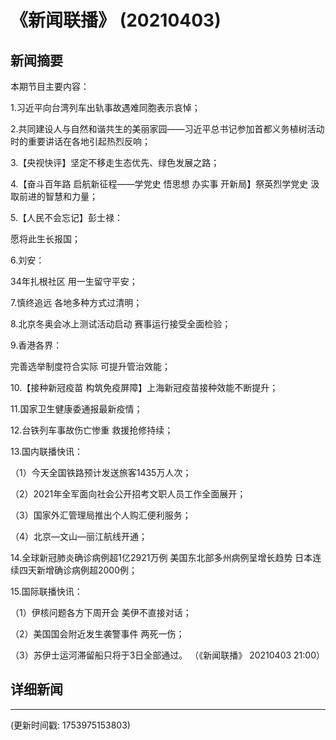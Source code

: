 # 《新闻联播》 (20210403)

## 新闻摘要

本期节目主要内容：


1.习近平向台湾列车出轨事故遇难同胞表示哀悼；


2.共同建设人与自然和谐共生的美丽家园——习近平总书记参加首都义务植树活动时的重要讲话在各地引起热烈反响；


3.【央视快评】坚定不移走生态优先、绿色发展之路；


4.【奋斗百年路 启航新征程——学党史 悟思想 办实事 开新局】祭英烈学党史 汲取前进的智慧和力量；


5.【人民不会忘记】彭士禄：

愿将此生长报国；


6.刘安：

34年扎根社区 用一生留守平安；


7.慎终追远 各地多种方式过清明；


8.北京冬奥会冰上测试活动启动 赛事运行接受全面检验；


9.香港各界：

完善选举制度符合实际 可提升管治效能；


10.【接种新冠疫苗 构筑免疫屏障】上海新冠疫苗接种效能不断提升；


11.国家卫生健康委通报最新疫情；


12.台铁列车事故伤亡惨重 救援抢修持续；


13.国内联播快讯：


（1）今天全国铁路预计发送旅客1435万人次；


（2）2021年全军面向社会公开招考文职人员工作全面展开；


（3）国家外汇管理局推出个人购汇便利服务；


（4）北京—文山—丽江航线开通；


14.全球新冠肺炎确诊病例超1亿2921万例 美国东北部多州病例呈增长趋势 日本连续四天新增确诊病例超2000例；


15.国际联播快讯：


（1）伊核问题各方下周开会 美伊不直接对话；


（2）美国国会附近发生袭警事件 两死一伤；


（3）苏伊士运河滞留船只将于3日全部通过。
（《新闻联播》 20210403 21:00）

## 详细新闻

---

(更新时间戳: 1753975153803)

